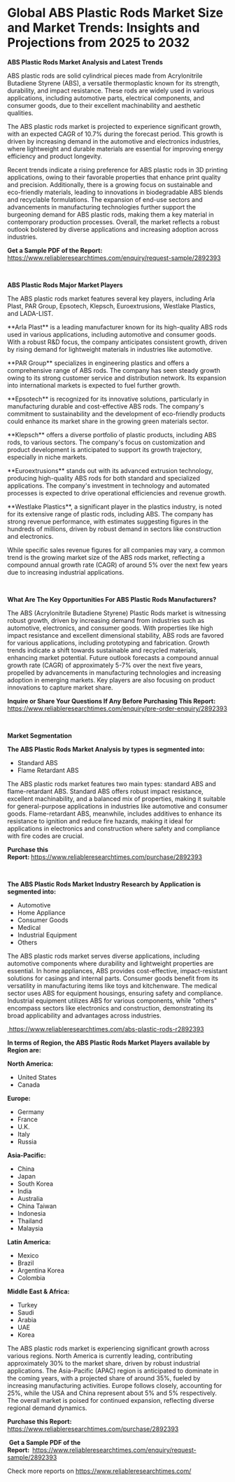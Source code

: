<p><h1>Global ABS Plastic Rods Market Size and Market Trends: Insights and Projections from 2025 to 2032</h1></p><p><strong>ABS Plastic Rods Market Analysis and Latest Trends</strong></p>
<p><p>ABS plastic rods are solid cylindrical pieces made from Acrylonitrile Butadiene Styrene (ABS), a versatile thermoplastic known for its strength, durability, and impact resistance. These rods are widely used in various applications, including automotive parts, electrical components, and consumer goods, due to their excellent machinability and aesthetic qualities.</p><p>The ABS plastic rods market is projected to experience significant growth, with an expected CAGR of 10.7% during the forecast period. This growth is driven by increasing demand in the automotive and electronics industries, where lightweight and durable materials are essential for improving energy efficiency and product longevity. </p><p>Recent trends indicate a rising preference for ABS plastic rods in 3D printing applications, owing to their favorable properties that enhance print quality and precision. Additionally, there is a growing focus on sustainable and eco-friendly materials, leading to innovations in biodegradable ABS blends and recyclable formulations. The expansion of end-use sectors and advancements in manufacturing technologies further support the burgeoning demand for ABS plastic rods, making them a key material in contemporary production processes. Overall, the market reflects a robust outlook bolstered by diverse applications and increasing adoption across industries.</p></p>
<p><strong>Get a Sample PDF of the Report:&nbsp;</strong> <a href="https://www.reliableresearchtimes.com/enquiry/request-sample/2892393?utm_campaign=3511&utm_medium=2&utm_source=Github&utm_content=ia&utm_term=15032025&utm_id=abs-plastic-rods">https://www.reliableresearchtimes.com/enquiry/request-sample/2892393</a></p>
<p>&nbsp;</p>
<p><strong>ABS Plastic Rods Major Market Players</strong></p>
<p><p>The ABS plastic rods market features several key players, including Arla Plast, PAR Group, Epsotech, Klepsch, Euroextrusions, Westlake Plastics, and LADA-LIST. </p><p>**Arla Plast** is a leading manufacturer known for its high-quality ABS rods used in various applications, including automotive and consumer goods. With a robust R&D focus, the company anticipates consistent growth, driven by rising demand for lightweight materials in industries like automotive.</p><p>**PAR Group** specializes in engineering plastics and offers a comprehensive range of ABS rods. The company has seen steady growth owing to its strong customer service and distribution network. Its expansion into international markets is expected to fuel further growth.</p><p>**Epsotech** is recognized for its innovative solutions, particularly in manufacturing durable and cost-effective ABS rods. The company's commitment to sustainability and the development of eco-friendly products could enhance its market share in the growing green materials sector.</p><p>**Klepsch** offers a diverse portfolio of plastic products, including ABS rods, to various sectors. The company's focus on customization and product development is anticipated to support its growth trajectory, especially in niche markets.</p><p>**Euroextrusions** stands out with its advanced extrusion technology, producing high-quality ABS rods for both standard and specialized applications. The company's investment in technology and automated processes is expected to drive operational efficiencies and revenue growth.</p><p>**Westlake Plastics**, a significant player in the plastics industry, is noted for its extensive range of plastic rods, including ABS. The company has strong revenue performance, with estimates suggesting figures in the hundreds of millions, driven by robust demand in sectors like construction and electronics.</p><p>While specific sales revenue figures for all companies may vary, a common trend is the growing market size of the ABS rods market, reflecting a compound annual growth rate (CAGR) of around 5% over the next few years due to increasing industrial applications.</p></p>
<p>&nbsp;</p>
<p><strong>What Are The Key Opportunities For ABS Plastic Rods Manufacturers?</strong></p>
<p><p>The ABS (Acrylonitrile Butadiene Styrene) Plastic Rods market is witnessing robust growth, driven by increasing demand from industries such as automotive, electronics, and consumer goods. With properties like high impact resistance and excellent dimensional stability, ABS rods are favored for various applications, including prototyping and fabrication. Growth trends indicate a shift towards sustainable and recycled materials, enhancing market potential. Future outlook forecasts a compound annual growth rate (CAGR) of approximately 5-7% over the next five years, propelled by advancements in manufacturing technologies and increasing adoption in emerging markets. Key players are also focusing on product innovations to capture market share.</p></p>
<p><strong>Inquire or Share Your Questions If Any Before Purchasing This Report:</strong> <a href="https://www.reliableresearchtimes.com/enquiry/pre-order-enquiry/2892393?utm_campaign=3511&utm_medium=2&utm_source=Github&utm_content=ia&utm_term=15032025&utm_id=abs-plastic-rods">https://www.reliableresearchtimes.com/enquiry/pre-order-enquiry/2892393</a></p>
<p>&nbsp;</p>
<p><strong>Market Segmentation</strong></p>
<p><strong>The ABS Plastic Rods Market Analysis by types is segmented into:</strong></p>
<p><ul><li>Standard ABS</li><li>Flame Retardant ABS</li></ul></p>
<p><p>The ABS plastic rods market features two main types: standard ABS and flame-retardant ABS. Standard ABS offers robust impact resistance, excellent machinability, and a balanced mix of properties, making it suitable for general-purpose applications in industries like automotive and consumer goods. Flame-retardant ABS, meanwhile, includes additives to enhance its resistance to ignition and reduce fire hazards, making it ideal for applications in electronics and construction where safety and compliance with fire codes are crucial.</p></p>
<p><strong>Purchase this Report:&nbsp;</strong><a href="https://www.reliableresearchtimes.com/purchase/2892393?utm_campaign=3511&utm_medium=2&utm_source=Github&utm_content=ia&utm_term=15032025&utm_id=abs-plastic-rods">https://www.reliableresearchtimes.com/purchase/2892393</a></p>
<p>&nbsp;</p>
<p><strong>The ABS Plastic Rods Market Industry Research by Application is segmented into:</strong></p>
<p><ul><li>Automotive</li><li>Home Appliance</li><li>Consumer Goods</li><li>Medical</li><li>Industrial Equipment</li><li>Others</li></ul></p>
<p><p>The ABS plastic rods market serves diverse applications, including automotive components where durability and lightweight properties are essential. In home appliances, ABS provides cost-effective, impact-resistant solutions for casings and internal parts. Consumer goods benefit from its versatility in manufacturing items like toys and kitchenware. The medical sector uses ABS for equipment housings, ensuring safety and compliance. Industrial equipment utilizes ABS for various components, while "others" encompass sectors like electronics and construction, demonstrating its broad applicability and advantages across industries.</p></p>
<p><a href="https://www.reliableresearchtimes.com/abs-plastic-rods-r2892393?utm_campaign=3511&utm_medium=2&utm_source=Github&utm_content=ia&utm_term=15032025&utm_id=abs-plastic-rods">&nbsp;https://www.reliableresearchtimes.com/abs-plastic-rods-r2892393</a></p>
<p><strong>In terms of Region, the ABS Plastic Rods Market Players available by Region are:</strong></p>
<p>
    <p> <strong> North America: </strong>
        <ul>
            <li>United States</li>
            <li>Canada</li>
        </ul>
        </p> 
    <p> <strong> Europe: </strong>
        <ul>
            <li>Germany</li>
            <li>France</li>
            <li>U.K.</li>
            <li>Italy</li>
            <li>Russia</li>
        </ul>
        </p> 
    <p> <strong> Asia-Pacific: </strong>
        <ul>
            <li>China</li>
            <li>Japan</li>
            <li>South Korea</li>
            <li>India</li>
            <li>Australia</li>
            <li>China Taiwan</li>
            <li>Indonesia</li>
            <li>Thailand</li>
            <li>Malaysia</li>
        </ul>
        </p> 
    <p> <strong> Latin America: </strong>
        <ul>
            <li>Mexico</li>
            <li>Brazil</li>
            <li>Argentina Korea</li>
            <li>Colombia</li>
        </ul>
        </p> 
    <p> <strong> Middle East & Africa: </strong>
        <ul>
            <li>Turkey</li>
            <li>Saudi</li>
            <li>Arabia</li>
            <li>UAE</li>
            <li>Korea</li>
        </ul>
    </p>
    </p>
<p><p>The ABS plastic rods market is experiencing significant growth across various regions. North America is currently leading, contributing approximately 30% to the market share, driven by robust industrial applications. The Asia-Pacific (APAC) region is anticipated to dominate in the coming years, with a projected share of around 35%, fueled by increasing manufacturing activities. Europe follows closely, accounting for 25%, while the USA and China represent about 5% and 5% respectively. The overall market is poised for continued expansion, reflecting diverse regional demand dynamics.</p></p>
<p><strong>Purchase this Report: </strong><a href="https://www.reliableresearchtimes.com/purchase/2892393?utm_campaign=3511&utm_medium=2&utm_source=Github&utm_content=ia&utm_term=15032025&utm_id=abs-plastic-rods">https://www.reliableresearchtimes.com/purchase/2892393</a></p>
<p>&nbsp;<strong>Get a Sample PDF of the Report:&nbsp;&nbsp;</strong><a href="https://www.reliableresearchtimes.com/enquiry/request-sample/2892393?utm_campaign=3511&utm_medium=2&utm_source=Github&utm_content=ia&utm_term=15032025&utm_id=abs-plastic-rods">https://www.reliableresearchtimes.com/enquiry/request-sample/2892393</a></p>
<p><strong></strong></p>
<p>Check more reports on <a href="https://www.reliableresearchtimes.com/?utm_campaign=3511&utm_medium=2&utm_source=Github&utm_content=ia&utm_term=15032025&utm_id=abs-plastic-rods">https://www.reliableresearchtimes.com/</a></p>